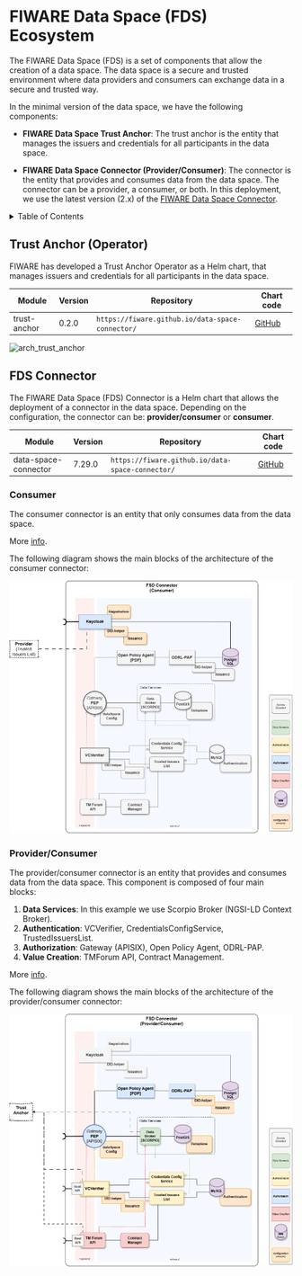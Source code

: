# FIWARE Data Space (FDS) Ecosystem

The FIWARE Data Space (FDS) is a set of components that allow the creation of a data space. The data space is a secure and trusted environment where data providers and consumers can exchange data in a secure and trusted way.

In the minimal version of the data space, we have the following components:

- **FIWARE Data Space Trust Anchor**: The trust anchor is the entity that manages the issuers and credentials for all participants in the data space.

- **FIWARE Data Space Connector (Provider/Consumer)**: The connector is the entity that provides and consumes data from the data space. The connector can be a provider, a consumer, or both. In this deployment, we use the latest version (2.x) of the [FIWARE Data Space Connector](https://github.com/FIWARE/data-space-connector).

<!-- TABLE OF CONTENTS -->
<details>
  <summary>Table of Contents</summary>
  <ol>
    <li>
        <a href="#trust-anchor-operator">Trust Anchor (Operator)</a>
    </li>
    <li>
        <a href="#fds-connector">FDS Connector</a>
        <ul>
            <li><a href="#consumer">Consumer</a></li>
            <li><a href="#providerconsumer">Provider/Consumer</a></li>
        </ul>
    </li>
  </ol>
</details>

## Trust Anchor (Operator)

FIWARE has developed a Trust Anchor Operator as a Helm chart, that manages issuers and credentials for all participants in the data space. 

| Module       | Version | Repository | Chart code |
| ------------ | ------- | ---------- | ----------- |
| trust-anchor | 0.2.0   | `https://fiware.github.io/data-space-connector/` | [GitHub](https://github.com/FIWARE/data-space-connector/tree/main/charts/trust-anchor) |

![arch_trust_anchor](./images/trust_anchor_arch.png)

## FDS Connector

The FIWARE Data Space (FDS) Connector is a Helm chart that allows the deployment of a connector in the data space. Depending on the configuration, the connector can be: **provider/consumer** or **consumer**.

| Module               | Version | Repository | Chart code |
| -------------------- | ------- | ---------- | ---------- |
| data-space-connector | 7.29.0  | `https://fiware.github.io/data-space-connector/` | [GitHub](https://github.com/FIWARE/data-space-connector/tree/main/charts/data-space-connector) |

### Consumer

The consumer connector is an entity that only consumes data from the data space.

More [info](https://github.com/FIWARE/data-space-connector/blob/main/doc/deployment-integration/local-deployment/LOCAL.MD#the-data-consumer).

The following diagram shows the main blocks of the architecture of the consumer connector:

![arch_consumer](./images/consumer_arch.png)

### Provider/Consumer

The provider/consumer connector is an entity that provides and consumes data from the data space. This component is composed of four main blocks:

1. **Data Services**: In this example we use Scorpio Broker (NGSI-LD Context Broker).
2. **Authentication**: VCVerifier, CredentialsConfigService, TrustedIssuersList.
3. **Authorization**: Gateway (APISIX), Open Policy Agent, ODRL-PAP.
4. **Value Creation**: TMForum API, Contract Management.

More [info](https://github.com/FIWARE/data-space-connector/blob/main/doc/deployment-integration/local-deployment/LOCAL.MD#the-data-provider).

The following diagram shows the main blocks of the architecture of the provider/consumer connector:

![arch_provider](./images/provider_arch.png)